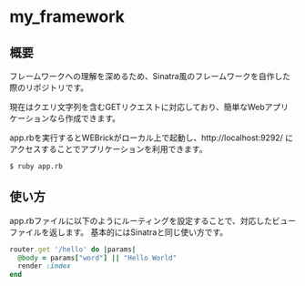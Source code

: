 # my_framework
## 概要
フレームワークへの理解を深めるため、Sinatra風のフレームワークを自作した際のリポジトリです。

現在はクエリ文字列を含むGETリクエストに対応しており、簡単なWebアプリケーションなら作成できます。

app.rbを実行するとWEBrickがローカル上で起動し、http://localhost:9292/ にアクセスすることでアプリケーションを利用できます。

```.bash
$ ruby app.rb
```

## 使い方
app.rbファイルに以下のようにルーティングを設定することで、対応したビューファイルを返します。
基本的にはSinatraと同じ使い方です。

```.rb
router.get '/hello' do |params|
  @body = params["word"] || "Hello World"
  render :index
end
```
